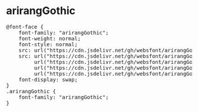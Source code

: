# arirangGothic

<pre>
@font-face {
    font-family: "arirangGothic";
    font-weight: normal;
    font-style: normal;
    src: url("https://cdn.jsdelivr.net/gh/websfont/arirangGothic/arirangGothic.eot");
    src: url("https://cdn.jsdelivr.net/gh/websfont/arirangGothic/arirangGothic.eot?#iefix") format("embedded-opentype"),
         url("https://cdn.jsdelivr.net/gh/websfont/arirangGothic/arirangGothic.woff2") format("woff2"),
         url("https://cdn.jsdelivr.net/gh/websfont/arirangGothic/arirangGothic.woff") format("woff"),
         url("https://cdn.jsdelivr.net/gh/websfont/arirangGothic/arirangGothic.ttf") format("truetype");
    font-display: swap;
}
.arirangGothic {
    font-family: "arirangGothic";
}
</pre>
